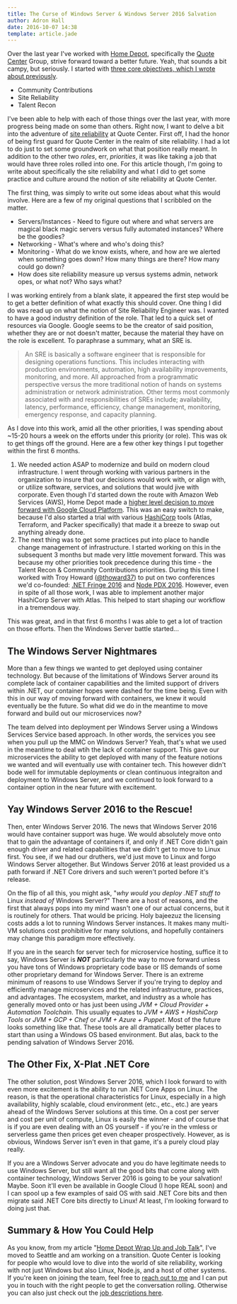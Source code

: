 ```yaml
---
title: The Curse of Windows Server & Windows Server 2016 Salvation
author: Adron Hall
date: 2016-10-07 14:38
template: article.jade
---
```

Over the last year I've worked with [Home Depot](https://homedepot.com), specifically the [Quote Center](http://www.quotecenter.com/) Group, strive forward toward a better future. Yeah, that sounds a bit campy, but seriously. I started with [three core objectives, which I wrote about previously](http://blog.adron.me/articles/after-816-days-taking-a-job/).

* Community Contributions
* Site Reliability
* Talent Recon

I've been able to help with each of those things over the last year, with more progress being made on some than others. Right now, I want to delve a bit into the adventure of [site reliability](https://landing.google.com/sre/interview/ben-treynor.html) at Quote Center. First off, I had the honor of being first guard for Quote Center in the realm of site reliability. I had a lot to do just to set some groundwork on what that position really meant. In addition to the other two *roles*, err, *priorities*, it was like taking a job that would have three roles rolled into one. For this article though, I'm going to write about specifically the site reliability and what I did to get some practice and culture around the notion of site reliability at Quote Center.

The first thing, was simply to write out some ideas about what this would involve. Here are a few of my original questions that I scribbled on the matter.

<span class="more"></span>

* Servers/Instances - Need to figure out where and what servers are magical black magic servers versus fully automated instances? Where be the goodies?
* Networking - What's where and who's doing this?
* Monitoring - What do we know exists, where, and how are we alerted when something goes down? How many things are there? How many could go down?
* How does site reliability measure up versus systems admin, network opes, or what not? Who says what?

I was working entirely from a blank slate, it appeared the first step would be to get a better definition of what exactly this should cover. One thing I did do was read up on what the notion of Site Reliability Engineer was. I wanted to have a good industry definition of the role. That led to a quick set of resources via Google. Google seems to be the creator of said position, whether they are or not doesn't matter, because the material they have on the role is excellent. To paraphrase a summary, what an SRE is.

> An SRE is basically a software engineer that is responsible for designing operations functions. This includes interacting with production environments, automation, high availability improvements, monitoring, and more. All approached from a programmatic perspective versus the more traditional notion of hands on systems administration or network administration. Other terms most commonly associated with and responsibilities of SREs include; availability, latency, performance, efficiency, change management, monitoring, emergency response, and capacity planning.

As I dove into this work, amid all the other priorities, I was spending about ~15-20 hours a week on the efforts under this priority (or role). This was ok to get things off the ground. Here are a few other key things I put together within the first 6 months.

1. We needed action ASAP to modernize and build on modern cloud infrastructure. I went through working with various partners in the organization to insure that our decisions would work with, or align with, or utilize software, services, and solutions that would jive with corporate. Even though I'd started down the route with Amazon Web Services (AWS), Home Depot made a [higher level decision to move forward with Google Cloud Platform](http://www.reuters.com/article/us-google-home-depot-cloud-idUSKCN0WO380). This was an easy switch to make, because I'd also started a trial with various [HashiCorp](https://www.hashicorp.com/) tools (Atlas, Terraform, and Packer specifically) that made it a breeze to swap out anything already done.
2. The next thing was to get some practices put into place to handle change management of infrastructure. I started working on this in the subsequent 3 months but made very little movement forward. This was because my other priorities took precedence during this time - the Talent Recon & Community Contributions priorities. During this time I worked with Troy Howard ([@thoward37](https://twitter.com/thoward37/)) to put on two conferences we'd co-founded: [.NET Fringe 2016](http://dotnetfringe.org/) and [Node PDX 2016](http://nodepdx.org/). However, even in spite of all those work, I was able to implement another major HashiCorp Server with Atlas. This helped to start shaping our workflow in a tremendous way.

This was great, and in that first 6 months I was able to get a lot of traction on those efforts. Then the Windows Server battle started...

## The Windows Server Nightmares

More than a few things we wanted to get deployed using container technology. But because of the limitations of Windows Server around its complete lack of container capabilities and the limited support of drivers within .NET, our container hopes were dashed for the time being. Even with this in our way of moving forward with containers, we knew it would eventually be the future. So what did we do in the meantime to move forward and build out our microservices now?

The team delved into deployment per Windows Server using a Windows Services Service based approach. In other words, the services you see when you pull up the MMC on Windows Server? Yeah, that's what we used in the meantime to deal wtih the lack of container support. This gave our microservices the ability to get deployed with many of the feature notions we wanted and will eventually use with container tech. This however didn't bode well for immutable deployments or clean continuous integraiton and deployment to Windows Server, and we continued to look forward to a container option in the near future with excitement.

## Yay Windows Server 2016 to the Rescue!

Then, enter Windows Server 2016. The news that Windows Server 2016 would have container support was huge. We would absolutely move onto that to gain the advantage of containers if, and only if .NET Core didn't gain enough driver and related capabilities that we didn't get to move to Linux first. You see, if we had our druthers, we'd just move to Linux and forgo Windows Server altogether. But Windows Server 2016 at least provided us a path forward if .NET Core drivers and such weren't ported before it's release.

On the flip of all this, you might ask, "*why would you deploy .NET stuff to* Linux *instead of* Windows Server?" There are a host of reasons, and the first that always pops into my mind wasn't one of our actual concerns, but it is routinely for others. That would be pricing. Holy bajeezuz the licensing costs adds a lot to running Windows Server instances. It makes many multi-VM solutions cost prohibitive for many solutions, and hopefully containers may change this paradigm more effectively.


If you are in the search for server tech for microservice hosting, suffice it to say, Windows Server is ***NOT*** particularly the way to move forward unless you have tons of Windows proprietary code base or IIS demands of some other proprietary demand for Windows Server. There is an extreme minimum of reasons to use Windows Server if you're trying to deploy and efficiently manage microservices and the related infrastructure, practices, and advantages. The ecosystem, market, and industry as a whole has generally moved onto or has just been using *JVM + Cloud Provider + Automation Toolchain*. This usually equates to *JVM + AWS + HashiCorp Tools* or *JVM + GCP + Chef* or *JVM + Azure + Puppet*. Most of the future looks something like that. These tools are all dramatically better places to start than using a Windows OS based environment. But alas, back to the pending salvation of Windows Server 2016.

## The Other Fix, X-Plat .NET Core

The other solution, post Windows Server 2016, which I look forward to with even more excitement is the ability to run .NET Core Apps on Linux. The reason, is that the operational characteristics for Linux, especially in a high availability, highly scalable, cloud environment (etc., etc., etc.) are years ahead of the Windows Server solutions at this time. On a cost per server and cost per unit of compute, Linux is easily the winner - and of course that is if you are even dealing with an OS yourself - if you're in the vmless or serverless game then prices get even cheaper prospectively. However, as is obvious, Windows Server isn't even in that game, it's a purely cloud play really.

If you are a Windows Server advocate and you do have legitimate needs to use Windows Server, but still want all the good bits that come along with container technology, Windows Server 2016 is going to be your salvation! Maybe. Soon it'll even be available in Google Cloud (I hope REAL soon) and I can spool up a few examples of said OS with said .NET Core bits and then migrate said .NET Core bits directly to Linux! At least, I'm looking forward to doing just that.

## Summary & How You Could Help

As you know, from my article "[Home Depot Wrap Up and Job Talk](http://blog.adron.me/articles/sitrep-home-depot-wrap-up-next-talks-next-job/)", I've moved to Seattle and am working on a transition. Quote Center is looking for people who would love to dive into the world of site reliability, working with not just Windows but also Linux, Node.js, and a host of other systems. If you're keen on joining the team, feel free to [reach out to me]() and I can put you in touch with the right people to get the conversation rolling. Otherwise you can also just check out the [job descriptions here](http://quotecenter.com/#openpositions).